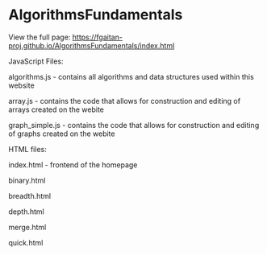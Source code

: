 # AlgorithmsFundamentals

View the full page: 
https://fgaitan-proj.github.io/AlgorithmsFundamentals/index.html


JavaScript Files: 

algorithms.js - contains all algorithms and data structures used within this website

array.js - contains the code that allows for construction and editing of arrays created on the webite

graph_simple.js - contains the code that allows for construction and editing of graphs created on the webite


HTML files:

index.html - frontend of the homepage

binary.html

breadth.html

depth.html

merge.html

quick.html
